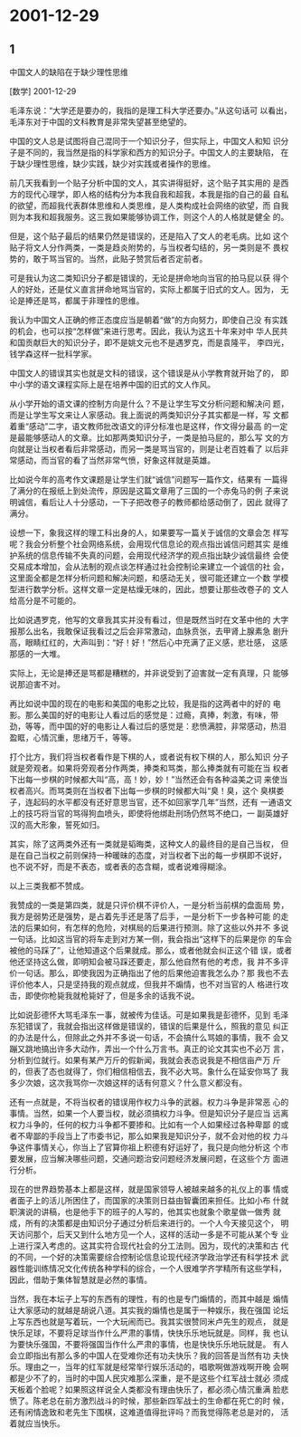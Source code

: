 # 2001-12-29

## 1

中国文人的缺陷在于缺少理性思维

[数学] 2001-12-29

毛泽东说：“大学还是要办的，我指的是理工科大学还要办。”从这句话可 以看出，毛泽东对于中国的文科教育是非常失望甚至绝望的。

中国的文人总是试图将自己混同于一个知识分子，但实际上，中国文人和知 识分子是不同的，我当然是指的科学家和西方的知识分子。中国文人的主要缺陷， 在于缺少理性思维，缺少实践，缺少对实践或者操作的思维。

前几天我看到一个贴子分析中国的文人，其实讲得挺好，这个贴子其实用的 是西方的现代心理学，即人格的结构分为本我自我和超我，本我是指的自己的最 自私的欲望，而超我代表群体思维和人类思维，是人类构成社会网络的欲望，而 自我则为本我和超我服务。这三我如果能够协调工作，则这个人的人格就是健全 的。

但是，这个贴子最后的结果仍然是错误的，还是陷入了文人的老毛病。比如 这个贴子将文人分作两类，一类是趋炎附势的，与当权者勾结的，另一类则是不 畏权势的，敢于骂当官的。当然，此贴子赞赏后者否定前者。

可是我认为这二类知识分子都是错误的，无论是拼命地向当官的拍马屁以获 得个人的好处，还是仗义直言拼命地骂当官的，实际上都属于旧式的文人。因为， 无论是捧还是骂，都属于非理性的思维。

我认为中国文人正确的修正态度应当是朝着“做”的方向努力，即使自己没 有实践的机会，也可以按“怎样做”来进行思考。因此，我认为这五十年来对中 华人民共和国贡献巨大的知识分子，即不是姚文元也不是遇罗克，而是袁隆平， 李四光，钱学森这样一批科学家。

中国文人的错误其实也就是文科的错误，这个错误是从小学教育就开始了的， 即中小学的语文课程实际上是在培养中国的旧式的文人作风。

从小学开始的语文课的控制方向是什么？不是让学生写文分析问题和解决问 题，而是让学生写文来让人家感动。我上面说的两类知识分子其实都是一样，写 文都着重“感动”二字，语文教师批改语文的评分标准也是这样，作文得分最高 的一定是最能够感动人的文章。比如那两类知识分子，一类是拍马屁的，那么写 文的方向就是让当权者看后非常感动，而另一类是骂当官的，则是让老百姓看了 以后非常感动，而当官的看了当然非常气愤，好象这样就是英雄。

比如说今年的高考作文课题是让学生们就“诚信”问题写一篇作文，结果有 一篇得了满分的在报纸上到处流传，原因是这篇文章用了三国的一个赤兔马的例 子来说明诚信，看后让人十分感动，一下子把改卷子的教师都给感动倒了，因此 就得了满分。

设想一下，象我这样的理工科出身的人，如果要写一篇关于诚信的文章会怎 样写呢？我会分析整个社会网络系统，会用现代信息论的观点指出诚信问题其实 是维护系统的信息传输不失真的问题，会用现代经济学的观点指出缺少诚信最终 会使交易成本增加，会从法制的观点谈怎样通过社会控制论来建立一个诚信的社 会，这里面全都是怎样分析问题和解决问题，和感动无关，很可能还建立一个数 学模型进行数学分析。这样文章一定是枯燥无味的，因此，想要让那些改卷子的 文人给高分是不可能的。

比如说遇罗克，他写的文章我其实并没有看过，但是既然当时在文革中他的 大字报那么出名，我敢保证我看过之后会非常激动，血脉贲张，去甲肾上腺素急 剧升高，眼睛红红的，大声叫到：“好！好！”然后心中充满了正义感，悲壮感， 这感那感的一大堆。

实际上，无论是捧还是骂都是糟糕的，并非说受到了迫害就一定有真理，只 能够说那迫害不对。

再比如说中国的现在的电影和美国的电影之比较，我是指的这两者中的好的 电影。那么美国的好的电影让人看过后的感觉是：过瘾，真捧，刺激，有味，带 劲，等等，而中国的好的电影让人看过后的感觉是：悲愤满腔，非常感动，热泪 盈眶，心情沉重，思绪万千，等等。

打个比方，我们将当权者看作是下棋的人，或者说有权下棋的人，那么知识 分子就是旁观者。如果将旁观者分作两类，捧类和骂类，那么捧类就有可能在当 权者下出每一步棋的时候都大叫“高，高！妙，妙！”当然还会有各种溢美之词 来使当权者高兴。而骂类则在当权者下出每一步棋的时候都大叫“臭！臭，这个 臭棋娄子，连起码的水平都没有还好意思当官，还不如回家学几年”当然，还有 一通语文上的技巧将当官的骂得狗血喷头，即使将他绑赴刑场仍然骂不绝口，一 副英雄好汉的高大形象，誓死如归。

其实，除了这两类外还有一类就是韬晦类，这种文人的最终目的是自己当权， 但是在自己当权之前则保持一种暖昧的态度，对当权者下出的每一步棋即不说好， 也不说不好，而是不表态，或者表的态含糊，或者说难得糊涂。

以上三类我都不赞成。

我赞成的一类是第四类，就是只评价棋不评价人，一是分析当前棋的盘面局 势，我方是弱势还是强势，是占着先手还是落了后手，一是分析下一步各种可能 的走法的后果如何，有怎样的危险，对棋局的后果进行预测。除了这些以外并不 多说一句话。比如这当官的将车走到对方某一侧，我会指出“这样下的后果是你 的车会被他的马踩了”，让他知道这个后果就成。那么，或者他就会纠正这个错 误，或者他还坚持这么做，即明知会被马踩还要走，那么他自然有他的考虑，我 并不多评价一句话。那么，即使我因为正确指出了他的后果他迫害我怎么办？那 我也不去评价他本人，只是坚持我的观点就成，但我并不煽情，也不对当官的人 格进行攻击，即使你枪毙我就枪毙好了，但是多余的话我不说。

比如说彭德怀大骂毛泽东一事，就被传为佳话。可是如果我是彭德怀，见到 毛泽东犯错误了，我就会指出这样做是错误的，错误的后果是什么，照我的意见 纠正的办法是什么，但除此之外并不多说一句话，不会搞什么骂娘的事情，我不 会又蹦又跳地搞出许多大动作，弄出一个什么万言书。真正的论文其实也不必万 言，分析到位就行。如果有某产万斤的假新闻，我就会表态说我是不相信亩产万 斤的，但表了态也就得了，你们相信相信去，我不必大骂。象什么在延安你骂了 我多少次娘，这次我骂你一次娘这样的话有何意义？什么意义都没有。

还有一点就是，不将当权者的错误用作权力斗争的武器。权力斗争是非常恶 心的事情。当然，如果一个人要当权，就必须搞权力斗争。但是知识分子是应当 远离权力斗争的，任何的权力斗争都不要掺和。比如有一个人如果经过各种卑鄙 的或者不卑鄙的手段当上了市委书记，那么如果我是知识分子，就不会对他的权 力斗争这件事情关心，你当上了官算你祖上积德有好运好了，我只是向他分析这 个市要发展，应当解决哪些问题，交通问题治安问题经济发展问题，在这些个方 面进行分析。

现在的世界趋势基本上都是这样，就是国家领导人被越来越多的礼仪上的事 情或者面子上的活儿所困住了，而国家的决策则日益由智囊团来担任。比如小布 什就职演说的讲稿，也是他手下的班子的人写的，他其实也就象个歌星做一做秀 就成，所有的决策都是由知识分子通过分析后来进行的。一个人今天接见这个， 明天访问那个，后天又到什么地方见一个人，这样的活动一多是不可能从某个专 业上进行深入考虑的。这其实符合现代社会的分工法则。因为，现代的决策和古 代的不同，一个好的决策需要综合控制论信息论现代经济学政治学还有科学技术 武器性能训练情况文化传统各种学科的综合，一个人很难学齐学精所有这些学科， 因此，借助于集体智慧就是必然的事情。

当然，我在本坛子上写的东西有的理性，有的也是专门煽情的，而其中越是 煽情让大家感动的就越是胡说八道。其实我的煽情也是属于一种娱乐，我在强国 论坛上写东西也就是写着玩，一个大玩闹而已。我其实很赞同米卢先生的观点， 就是快乐足球，不要将足球当作什么严肃的事情，快快乐乐地玩就是。同样，我 也认为要快乐强国，不要将强国当作什么严肃的事情，也是快快乐乐地玩就是。 有人会立即指出有那么多的中国人在受难你还有功夫快乐？我的回答是当然有功 夫快乐。理由之一，当年的红军就是经常举行娱乐活动的，唱歌啊做游戏啊开晚 会啊都是少不了的，当时的中国人民灾难那么深重，是不是这些个红军战士就必 须成天板着个脸呢？如果照这样说全人类都没有理由快乐了，都必须心情沉重满 脸悲愤了。陈老总在前方激烈战斗的时候，那些新四军战士的生命都在死亡的时 候，还有闲情逸致和老先生下围棋，这难道值得批评吗？而我觉得陈老总是对的， 活着就应当快乐。




